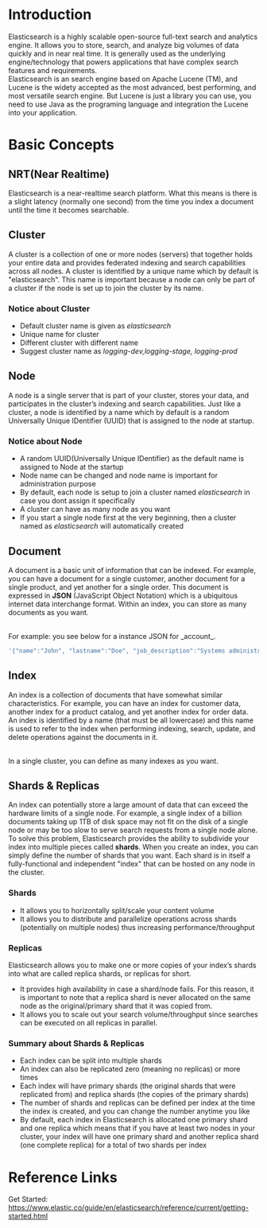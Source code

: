 # Introduction
Elasticsearch is a highly scalable open-source full-text search and analytics engine. It allows you to store, search, and analyze big volumes of data quickly and in near real time. It is generally used as the underlying engine/technology that powers applications that have complex search features and requirements.
<br>
Elasticsearch is an search engine based on Apache Lucene (TM), and Lucene is the widety accepted as the most advanced, best performing, and most versatile search engine. But Lucene is just a library you can use, you need to use Java as the programing language and integration the Lucene into your application.


# Basic Concepts

## NRT(Near Realtime)
Elasticsearch is a near-realtime search platform. What this means is there is a slight latency (normally one second) from the time you index a document until the time it becomes searchable.

## Cluster
A cluster is a collection of one or more nodes (servers) that together holds your entire data and provides federated indexing and search capabilities across all nodes. A cluster is identified by a unique name which by default is "elasticsearch". This name is important because a node can only be part of a cluster if the node is set up to join the cluster by its name.

### Notice about Cluster
* Default cluster name is given as _elasticsearch_
* Unique name for cluster
* Different cluster with different name
* Suggest cluster name as _logging-dev,logging-stage, logging-prod_

## Node
A node is a single server that is part of your cluster, stores your data, and participates in the cluster’s indexing and search capabilities. Just like a cluster, a node is identified by a name which by default is a random Universally Unique IDentifier (UUID) that is assigned to the node at startup. 

### Notice about Node
* A random UUID(Universally Unique IDentifier) as the default name is assigned to Node at the startup
* Node name can be changed and node name is important for administration purpose
* By default, each node is setup to join a cluster named _elasticsearch_ in case you dont assign it specifically
* A cluster can have as many node as you want
* If you start a single node first at the very beginning, then a cluster named as _elasticsearch_ will automatically created

## Document
A document is a basic unit of information that can be indexed. For example, you can have a document for a single customer, another document for a single product, and yet another for a single order. This document is expressed in **JSON** (JavaScript Object Notation) which is a ubiquitous internet data interchange format. Within an index, you can store as many documents as you want.

<br>
For example: you see below for a instance JSON for _account_.


```sh
'{"name":"John", "lastname":"Doe", "job_description":"Systems administrator and Linux specialit"}'
```

## Index
An index is a collection of documents that have somewhat similar characteristics. For example, you can have an index for customer data, another index for a product catalog, and yet another index for order data. An index is identified by a name (that must be all lowercase) and this name is used to refer to the index when performing indexing, search, update, and delete operations against the documents in it.

<br>
In a single cluster, you can define as many indexes as you want.


## Shards & Replicas
An index can potentially store a large amount of data that can exceed the hardware limits of a single node. For example, a single index of a billion documents taking up 1TB of disk space may not fit on the disk of a single node or may be too slow to serve search requests from a single node alone.
<br>
To solve this problem, Elasticsearch provides the ability to subdivide your index into multiple pieces called **shards**. When you create an index, you can simply define the number of shards that you want. Each shard is in itself a fully-functional and independent "index" that can be hosted on any node in the cluster.

### Shards
* It allows you to horizontally split/scale your content volume
* It allows you to distribute and parallelize operations across shards (potentially on multiple nodes) thus increasing performance/throughput

### Replicas
Elasticsearch allows you to make one or more copies of your index’s shards into what are called replica shards, or replicas for short.
* It provides high availability in case a shard/node fails. For this reason, it is important to note that a replica shard is never allocated on the same node as the original/primary shard that it was copied from.
* It allows you to scale out your search volume/throughput since searches can be executed on all replicas in parallel.

### Summary about Shards & Replicas
* Each index can be split into multiple shards
* An index can also be replicated zero (meaning no replicas) or more times
* Each index will have primary shards (the original shards that were replicated from) and replica shards (the copies of the primary shards)
* The number of shards and replicas can be defined per index at the time the index is created, and you can change the number anytime you like
* By default, each index in Elasticsearch is allocated one primary shard and one replica which means that if you have at least two nodes in your cluster, your index will have one primary shard and another replica shard (one complete replica) for a total of two shards per index




# Reference Links

Get Started: https://www.elastic.co/guide/en/elasticsearch/reference/current/getting-started.html


